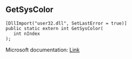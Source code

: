 ## GetSysColor

```
[DllImport("user32.dll", SetLastError = true)]
public static extern int GetSysColor(
   int nIndex
);
```

Microsoft documentation: [Link](https://docs.microsoft.com/en-us/windows/win32/api/winuser/nf-winuser-getsyscolor)

